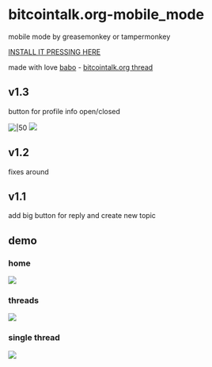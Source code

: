 # bitcointalk.org-mobile_mode
mobile mode by greasemonkey or tampermonkey

[INSTALL IT PRESSING HERE](mobilemode.user.js)

made with love [babo](https://bitcointalk.org/index.php?action=profile;u=65636) - [bitcointalk.org thread](https://bitcointalk.org/index.php?topic=5513278.0)

v1.3
---
button for profile info open/closed

![|50](assets/profile-open.png) ![](assets/profile-closed.png)

v1.2
---
fixes around

v1.1
---
add big button for reply and create new topic


## demo

### home
![](assets/0-home.png)

### threads
![](assets/1-threads.png)

### single thread
![](assets/2-thread.png)

